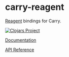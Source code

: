 # carry-reagent

[Reagent](https://github.com/reagent-project/reagent) bindings for Carry.

[![Clojars Project](https://img.shields.io/clojars/v/carry-reagent.svg)](https://clojars.org/carry-reagent)

[Documentation](http://metametadata.github.io/carry/user-guide/#usage-with-reagent)

[API Reference](http://metametadata.github.io/carry/api/carry-reagent.core.html)